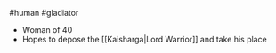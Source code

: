 #human #gladiator

- Woman of 40
- Hopes to depose the [[Kaisharga|Lord Warrior]] and take his place